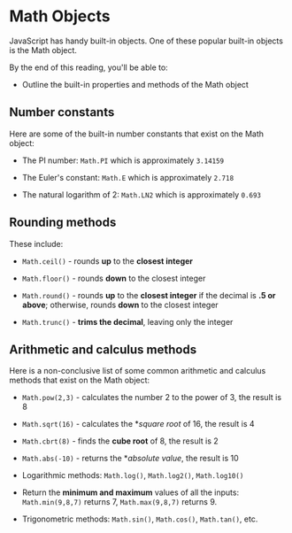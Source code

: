 # Math Objects

JavaScript has handy built-in objects. One of these popular built-in objects is the Math object.

By the end of this reading, you'll be able to:

* Outline the built-in properties and methods of the Math object

## Number constants

Here are some of the built-in number constants that exist on the Math object: 

* The PI number: ``Math.PI`` which is approximately ``3.14159``

* The Euler's constant: ``Math.E`` which is approximately ``2.718``

* The natural logarithm of 2: ``Math.LN2`` which is approximately ``0.693``

## Rounding methods
These include: 

 * ``Math.ceil()`` - rounds **up** to the **closest integer**

 * ``Math.floor()`` - rounds **down** to the closest integer 

 * ``Math.round()`` - rounds **up** to the **closest integer** if the decimal is **.5 or above**; otherwise, rounds **down** to the closest integer 

 * ``Math.trunc()`` - **trims the decimal**, leaving only the integer

## Arithmetic and calculus methods
Here is a non-conclusive list of some common arithmetic and calculus methods that exist on the Math object: 

* ``Math.pow(2,3)`` - calculates the number 2 to the power of 3, the result is 8 

* ``Math.sqrt(16)`` - calculates the **square root* of 16, the result is 4 

* ``Math.cbrt(8)`` - finds the **cube root** of 8, the result is 2 

* ``Math.abs(-10)`` - returns the **absolute value*, the result is 10 

* Logarithmic methods: ``Math.log()``, ``Math.log2()``, ``Math.log10()`` 

* Return the **minimum and maximum** values of all the inputs: ``Math.min(9,8,7)`` returns 7, ``Math.max(9,8,7)`` returns 9.

* Trigonometric methods: ``Math.sin()``, ``Math.cos()``, ``Math.tan()``, etc.

  